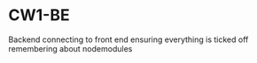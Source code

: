 # CW1-BE
 Backend 
connecting to front end
ensuring everything is ticked off
remembering about nodemodules